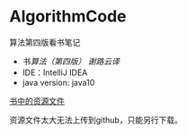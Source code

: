 # AlgorithmCode
算法第四版看书笔记

- 书*算法（第四版） 谢路云译*
- IDE：IntelliJ IDEA
- java version: java10

[书中的资源文件](https://algs4.cs.princeton.edu/code/)

资源文件太大无法上传到github，只能另行下载。